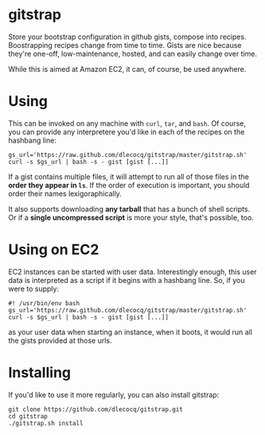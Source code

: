 gitstrap
========

Store your bootstrap configuration in github gists, compose into recipes.
Boostrapping recipes change from time to time. Gists are nice because they're
one-off, low-maintenance, hosted, and can easily change over time.

While this is aimed at Amazon EC2, it can, of course, be used anywhere.

Using
=====
This can be invoked on any machine with `curl`, `tar`, and `bash`. Of course, 
you can provide any interpretere you'd like in each of the recipes on the 
hashbang line:

    gs_url='https://raw.github.com/dlecocq/gitstrap/master/gitstrap.sh'
    curl -s $gs_url | bash -s - gist [gist [...]]

If a gist contains multiple files, it will attempt to run all of those files in
the __order they appear in `ls`__. If the order of execution is important, you 
should order their names lexigoraphically.

It also supports downloading __any tarball__ that has a bunch of shell scripts. 
Or if a __single uncompressed script__ is more your style, that's possible, too.

Using on EC2
============
EC2 instances can be started with user data. Interestingly enough, this user 
data is interpreted as a script if it begins with a hashbang line. So, if you
were to supply:

    #! /usr/bin/env bash
    gs_url='https://raw.github.com/dlecocq/gitstrap/master/gitstrap.sh'
    curl -s $gs_url | bash -s - gist [gist [...]]

as your user data when starting an instance, when it boots, it would run all the
gists provided at those urls.

Installing
==========
If you'd like to use it more regularly, you can also install gitstrap:

    git clone https://github.com/dlecocq/gitstrap.git
    cd gitstrap
    ./gitstrap.sh install
